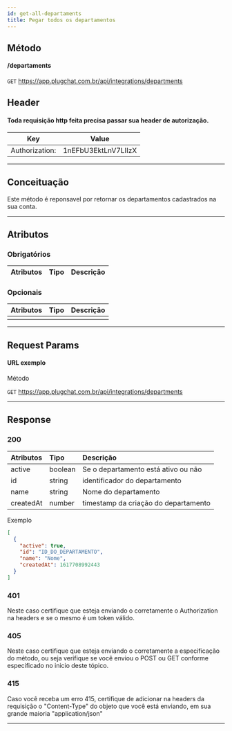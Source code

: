 ```yaml
---
id: get-all-departaments
title: Pegar todos os departamentos
---
```


## Método

#### /departaments

`GET` https://app.plugchat.com.br/api/integrations/departments

## Header

#### Toda requisição http feita precisa passar sua header de autorização.

|      Key       |        Value        |
| :------------: | :-----------------: |
| Authorization: | 1nEFbU3EktLnV7LIIzX |

---

## Conceituação

Este método é reponsavel por retornar os departamentos cadastrados na sua conta.

---

## Atributos

### Obrigatórios

| Atributos | Tipo | Descrição |
| :-------- | :--: | :-------- |

### Opcionais

| Atributos | Tipo | Descrição |
| :-------- | :--: | :-------- |
|           |      |           |

---

## Request Params

#### URL exemplo

Método

`GET` https://app.plugchat.com.br/api/integrations/departments

---

## Response

### 200

| Atributos | Tipo    | Descrição                            |
| :-------- | :------ | :----------------------------------- |
| active    | boolean | Se o departamento está ativo ou não  |
| id        | string  | identificador do departamento        |
| name      | string  | Nome do departamento                 |
| createdAt | number  | timestamp da criação do departamento |

Exemplo

```json
[
  {
    "active": true,
    "id": "ID_DO_DEPARTAMENTO",
    "name": "Nome",
    "createdAt": 1617708992443
  }
]
```

### 401

Neste caso certifique que esteja enviando o corretamente o Authorization na headers e se o mesmo é um token válido.

### 405

Neste caso certifique que esteja enviando o corretamente a especificação do método, ou seja verifique se você enviou o POST ou GET conforme especificado no inicio deste tópico.

### 415

Caso você receba um erro 415, certifique de adicionar na headers da requisição o "Content-Type" do objeto que você está enviando, em sua grande maioria "application/json"

---
